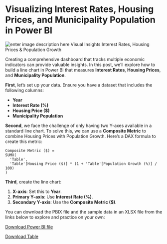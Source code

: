 
# Visualizing Interest Rates, Housing Prices, and Municipality Population in Power BI
![enter image description here](https://datadp.com/wp-content/uploads/2024/08/Visual-Insights-Interest-Rates-Housing-Prices-Population-Growth-1024x647.png)
Visual Insights Interest Rates, Housing Prices & Population Growth

Creating a comprehensive dashboard that tracks multiple economic indicators can provide valuable insights. In this post, we’ll explore how to build a line chart in Power BI that measures  **Interest Rates**,  **Housing Prices**, and  **Municipality Population**.

**First**, let’s set up your data. Ensure you have a dataset that includes the following columns:

-   **Year**
-   **Interest Rate (%)**
-   **Housing Price ($)**
-   **Municipality Population**

**Second**, we face the challenge of only having two Y-axes available in a standard line chart. To solve this, we can use a  **Composite Metric**  to combine Housing Prices with Population Growth. Here’s a DAX formula to create this metric:

    Composite Metric ($) = 
    SUMX(
      'Table',
      'Table'[Housing Price ($)] * (1 + 'Table'[Population Growth (%)] / 100)
    )
    
**Third**, create the line chart:

1.  **X-axis**: Set this to  **Year**.
2.  **Primary Y-axis**: Use  **Interest Rate (%)**.
3.  **Secondary Y-axis**: Use the  **Composite Metric ($)**.

You can download the PBIX file and the sample data in an XLSX file from the links below to explore and practice on your own:

[Download Power BI file](https://datadp.com/wp-content/uploads/2024/08/Visual_Insights_Interest-Rates_Housing_Prices_Population_Growth.pbix)

[Download Table](https://datadp.com/wp-content/uploads/2024/08/Table.xlsx)
